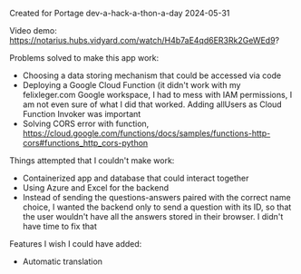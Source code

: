 Created for Portage dev-a-hack-a-thon-a-day 2024-05-31

Video demo: https://notarius.hubs.vidyard.com/watch/H4b7aE4qd6ER3Rk2GeWEd9?

Problems solved to make this app work:
- Choosing a data storing mechanism that could be accessed via code
- Deploying a Google Cloud Function (it didn't work with my
  felixleger.com Google workspace, I had to mess with IAM permissions, I
  am not even sure of what I did that worked. Adding allUsers as Cloud
  Function Invoker was important
- Solving CORS error with function, https://cloud.google.com/functions/docs/samples/functions-http-cors#functions_http_cors-python

Things attempted that I couldn't make work:
- Containerized app and database that could interact together
- Using Azure and Excel for the backend
- Instead of sending the questions-answers paired with the correct name
  choice, I wanted the backend only to send a question with its ID, so
  that the user wouldn't have all the answers stored in their browser. I
  didn't have time to fix that

Features I wish I could have added:
- Automatic translation
